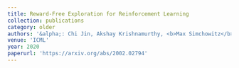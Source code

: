 ```yaml
---
title: Reward-Free Exploration for Reinforcement Learning
collection: publications
category: older
authors: '&alpha;: Chi Jin, Akshay Krishnamurthy, <b>Max Simchowitz</b>, Tiancheng Yu'
venue: 'ICML'
year: 2020
paperurl: 'https://arxiv.org/abs/2002.02794'
---
```



